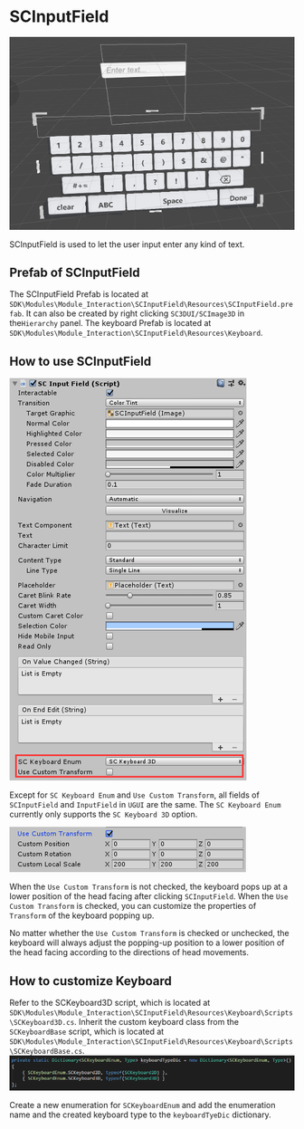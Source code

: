 # SCInputField
![SCInputField.png](../../../Images/Module_Interaction/SCInputField.png)

SCInputField is used to let the user input enter any kind of text.

## Prefab of SCInputField
The SCInputField Prefab is located at `SDK\Modules\Module_Interaction\SCInputField\Resources\SCInputField.prefab`. 
It can also be created by right clicking `SC3DUI/SCImage3D` in the`Hierarchy` panel.
The keyboard Prefab is located at 
`SDK\Modules\Module_Interaction\SCInputField\Resources\Keyboard`.

## How to use SCInputField

![SCInputFieldInspector.png](../../../Images/Module_Interaction/SCInputFieldInspector.png)

Except for `SC Keyboard Enum` and `Use Custom Transform`, all fields of `SCInputField` and `InputField` in `UGUI` are the same. The `SC Keyboard Enum` currently only supports the `SC Keyboard 3D` option.

![SCInputField_UseCustomTransform.png](../../../Images/Module_Interaction/SCInputField_UseCustomTransform.png)

When the `Use Custom Transform` is not checked, the keyboard pops up at a lower position of the head facing after clicking `SCInputField`.
When the `Use Custom Transform` is checked, you can customize the properties of `Transform` of the keyboard popping up.

No matter whether the `Use Custom Transform` is checked or unchecked, the keyboard will always adjust the popping-up position to a lower position of the head facing according to the directions of head movements.

## How to customize Keyboard
Refer to the SCKeyboard3D script, which is located at `SDK\Modules\Module_Interaction\SCInputField\Resources\Keyboard\Scripts\SCKeyboard3D.cs`. 
Inherit the custom keyboard class from the` SCKeyboardBase` script, which is located at `SDK\Modules\Module_Interaction\SCInputField\Resources\Keyboard\Scripts\SCKeyboardBase.cs`.
![SCKeyboardTypeDic.png](../../../Images/Module_Interaction/SCKeyboardTypeDic.png)

Create a new enumeration for `SCKeyboardEnum` and add the enumeration name and the created keyboard type to the `keyboardTyeDic` dictionary.
